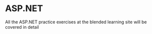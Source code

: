 # ASP.NET

<p>All the ASP.NET practice exercises at the blended learning site will be covered in detail</p>
